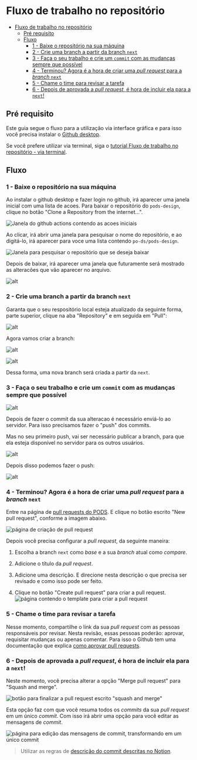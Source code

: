 # Fluxo de trabalho no repositório
- [Fluxo de trabalho no repositório](#fluxo-de-trabalho-no-repositório)
  - [Pré requisito](#pré-requisito)
  - [Fluxo](#fluxo)
    - [1 - Baixe o repositório na sua máquina](#1---baixe-o-repositório-na-sua-máquina)
    - [2 - Crie uma branch a partir da branch `next`](#2---crie-uma-branch-a-partir-da-branch-next)
    - [3 - Faça o seu trabalho e crie um `commit` com as mudanças sempre que possível](#3---faça-o-seu-trabalho-e-crie-um-commit-com-as-mudanças-sempre-que-possível)
    - [4 - Terminou? Agora é a hora de criar uma *pull request* para a *branch* `next`](#4---terminou-agora-é-a-hora-de-criar-uma-pull-request-para-a-branch-next)
    - [5 - Chame o time para revisar a tarefa](#5---chame-o-time-para-revisar-a-tarefa)
    - [6 - Depois de aprovada a *pull request*, é hora de incluir ela para a `next`!](#6---depois-de-aprovada-a-pull-request-é-hora-de-incluir-ela-para-a-next)
## Pré requisito

Este guia segue o fluxo para a utilização via interface gráfica e para isso você precisa instalar o [Github desktop](https://desktop.github.com/). 

Se você prefere utilizar via terminal, siga o [tutorial Fluxo de trabalho no repositório - via terminal](./../CONTRIBUTING.md).

## Fluxo

### 1 - Baixe o repositório na sua máquina

Ao instalar o github desktop e fazer login no github, irá aparecer uma janela inicial com uma lista de acoes. Para baixar o repositório do `pods-design`, clique no botão "Clone a Repository from the internet...".

![Janela do github actions contendo as acoes iniciais](./../assets/img/github-desktop/clone.png)

Ao clicar, irá abrir uma janela para pesquisar o nome do repositório, e ao digitá-lo, irá aparecer para voce uma lista contendo `po-ds/pods-design`.

![Janela para pesquisar o repositório que se deseja baixar](./../assets/img/github-desktop/clone-2.png)

Depois de baixar, irá aparecer uma janela que futuramente será mostrado as alteracões que vão aparecer no arquivo.

![alt](./../assets/img/github-desktop/clone-3.png)

### 2 - Crie uma branch a partir da branch `next`

Garanta que o seu respositório local esteja atualizado da seguinte forma, parte superior, clique na aba "Repository" e em seguida em 
"Pull":

![alt](./../assets/img/github-desktop/pull.png)

Agora vamos criar a branch:

![alt](./../assets/img/github-desktop/branch.png)

![alt](./../assets/img/github-desktop/branch-2.png)

Dessa forma, uma nova branch será criada a partir da `next`.

### 3 - Faça o seu trabalho e crie um `commit` com as mudanças sempre que possível

![alt](./../assets/img/github-desktop/commit.png)

Depois de fazer o commit da sua alteracao é necessário enviá-lo ao servidor. Para isso precisamos fazer o "push" dos commits. 

Mas no seu primeiro push, vai ser necessário publicar a branch, para que ela esteja disponível no servidor para os outros usuários. 

![alt](./../assets/img/github-desktop/commit-2.png)

Depois disso podemos fazer o push:

![alt](./../assets/img/github-desktop/push.png)

### 4 - Terminou? Agora é a hora de criar uma *pull request* para a *branch* `next`

Entre na página de [pull requests do PODS](https://github.com/po-ds/pods-design/pulls). E clique no botão escrito "New pull request", conforme a imagem abaixo.

![página de criação de pull request](./../assets/img/create-pr.png)

Depois você precisa configurar a *pull request*, da seguinte maneira:

1. Escolha a branch `next` como *base* e a sua *branch* atual como *compare*. 

2. Adicione o título da *pull request*.

3. Adicione uma descrição. E direcione nesta descrição o que precisa ser revisado e como isso pode ser feito.

4. Clique no botão "Create pull request" para criar a pull request.
![página contendo o template para criar a pull request](./../assets/img/pr.png)

### 5 - Chame o time para revisar a tarefa

Nesse momento, compartilhe o link da sua *pull request* com as pessoas responsáveis por revisar.
Nesta revisão, essas pessoas poderão: aprovar, requisitar mudanças ou apenas comentar.
Para isso o Github tem uma documentação que explica [como aprovar pull requests](https://docs.github.com/en/github/collaborating-with-issues-and-pull-requests/approving-a-pull-request-with-required-reviews).

### 6 - Depois de aprovada a *pull request*, é hora de incluir ela para a `next`!

Neste momento, você precisa alterar a opção "Merge pull request" para "Squash and merge". 

![botão para finalizar a pull request escrito "squash and merge"](./../assets/img/merge-pr.png)

Esta opção faz com que você resuma todos os *commits* da sua *pull request* em um único *commit*. Com isso irá abrir uma opção para você editar as mensagens de *commit*. 

![página para edição das mensagens de commit, transformando em um único commit](./../assets/img/squash-commit.png)

> Utilizar as regras de [descrição do commit descritas no Notion](https://www.notion.so/Conven-o-de-mensagens-de-commit-para-design-df19f55c6e6e48778d4a715ed70d23f1).
